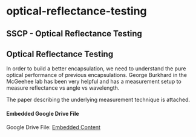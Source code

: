 # optical-reflectance-testing

## SSCP - Optical Reflectance Testing

## Optical Reflectance Testing

In order to build a better encapsulation, we need to understand the pure optical performance of previous encapsulations. George Burkhard in the McGeehee lab has been very helpful and has a measurement setup to measure reflectance vs angle vs wavelength.

The paper describing the underlying measurement technique is attached.&#x20;

#### Embedded Google Drive File

Google Drive File: [Embedded Content](https://drive.google.com/embeddedfolderview?id=10JYWuT4RlH_1dTaB5XIuqguP5NqUOoY5#list)
